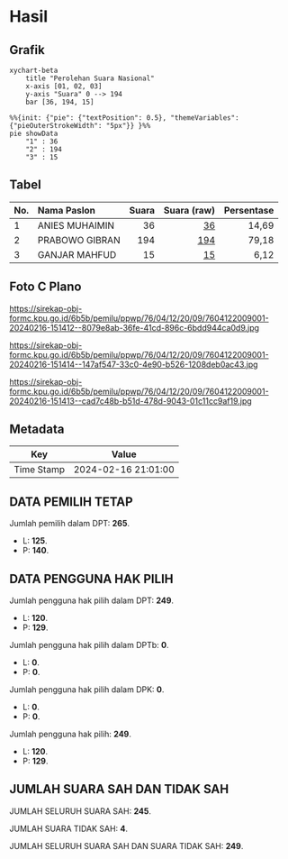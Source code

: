 # Hasil

## Grafik

```mermaid
xychart-beta
    title "Perolehan Suara Nasional"
    x-axis [01, 02, 03]
    y-axis "Suara" 0 --> 194
    bar [36, 194, 15]
```

```mermaid
%%{init: {"pie": {"textPosition": 0.5}, "themeVariables": {"pieOuterStrokeWidth": "5px"}} }%%
pie showData
    "1" : 36
    "2" : 194
    "3" : 15
```

## Tabel

| No. | Nama Paslon    | Suara | Suara (raw) | Persentase |
|:--- |:-------------- | -----:| -----------:| ----------:|
| 1   | ANIES MUHAIMIN | 36    | [36][p-1]   | 14,69      |
| 2   | PRABOWO GIBRAN | 194   | [194][p-2]  | 79,18      |
| 3   | GANJAR MAHFUD  | 15    | [15][p-3]   | 6,12       |


[p-1]: https://github.com/gigit-pemilu/pemilu-2024/blob/main/pilpres/hitung-suara/sub/76-sulawesi-barat/sub/04-polewali-mandar/sub/12-balanipa/sub/2009-lambanan/sub/001-tps/sub/paslon-1.txt
[p-2]: https://github.com/gigit-pemilu/pemilu-2024/blob/main/pilpres/hitung-suara/sub/76-sulawesi-barat/sub/04-polewali-mandar/sub/12-balanipa/sub/2009-lambanan/sub/001-tps/sub/paslon-2.txt
[p-3]: https://github.com/gigit-pemilu/pemilu-2024/blob/main/pilpres/hitung-suara/sub/76-sulawesi-barat/sub/04-polewali-mandar/sub/12-balanipa/sub/2009-lambanan/sub/001-tps/sub/paslon-3.txt

## Foto C Plano

https://sirekap-obj-formc.kpu.go.id/6b5b/pemilu/ppwp/76/04/12/20/09/7604122009001-20240216-151412--8079e8ab-36fe-41cd-896c-6bdd944ca0d9.jpg

https://sirekap-obj-formc.kpu.go.id/6b5b/pemilu/ppwp/76/04/12/20/09/7604122009001-20240216-151414--147af547-33c0-4e90-b526-1208deb0ac43.jpg

https://sirekap-obj-formc.kpu.go.id/6b5b/pemilu/ppwp/76/04/12/20/09/7604122009001-20240216-151413--cad7c48b-b51d-478d-9043-01c11cc9af19.jpg


## Metadata

| Key        | Value               |
| ---------- | ------------------- |
| Time Stamp | 2024-02-16 21:01:00 |


## DATA PEMILIH TETAP

Jumlah pemilih dalam DPT: **265**.
 * L: **125**.
 * P: **140**.

## DATA PENGGUNA HAK PILIH

Jumlah pengguna hak pilih dalam DPT: **249**.
 * L: **120**.
 * P: **129**.

Jumlah pengguna hak pilih dalam DPTb: **0**.
 * L: **0**.
 * P: **0**.

Jumlah pengguna hak pilih dalam DPK: **0**.
 * L: **0**.
 * P: **0**.

Jumlah pengguna hak pilih: **249**.
 * L: **120**.
 * P: **129**.

## JUMLAH SUARA SAH DAN TIDAK SAH

JUMLAH SELURUH SUARA SAH: **245**.

JUMLAH SUARA TIDAK SAH: **4**.

JUMLAH SELURUH SUARA SAH DAN SUARA TIDAK SAH: **249**.


